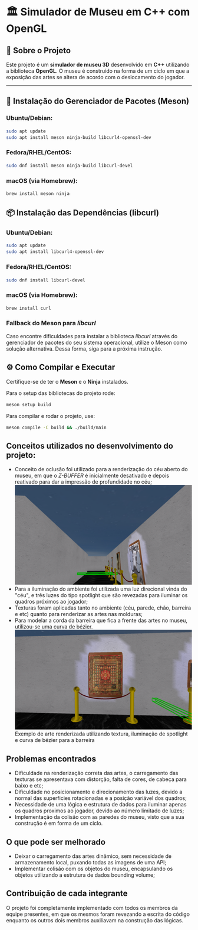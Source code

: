 # 🏛️ Simulador de Museu em C++ com OpenGL

## 📖 Sobre o Projeto

Este projeto é um **simulador de museu 3D** desenvolvido em **C++** utilizando a biblioteca **OpenGL**. O museu é construído na forma de um ciclo em que a exposição das artes se altera de acordo com o deslocamento do jogador.

---

## 🔧 Instalação do Gerenciador de Pacotes (Meson)

### Ubuntu/Debian:

```bash
sudo apt update
sudo apt install meson ninja-build libcurl4-openssl-dev
```

### Fedora/RHEL/CentOS:

```bash
sudo dnf install meson ninja-build libcurl-devel
```

### macOS (via Homebrew):

```bash
brew install meson ninja
```

## 📦 Instalação das Dependências (libcurl)

### Ubuntu/Debian:

```bash
sudo apt update
sudo apt install libcurl4-openssl-dev
```

### Fedora/RHEL/CentOS:

```bash
sudo dnf install libcurl-devel
```

### macOS (via Homebrew):

```bash
brew install curl
```

### Fallback do Meson para _libcurl_

Caso encontre dificuldades para instalar a biblioteca _libcurl_ através do gerenciador de pacotes do seu sistema operacional, utilize o Meson como solução alternativa. Dessa forma, siga para a próxima instrução.

## ⚙️ Como Compilar e Executar

Certifique-se de ter o **Meson** e o **Ninja** instalados.

Para o setup das bibliotecas do projeto rode:

```bash
meson setup build
```

Para compilar e rodar o projeto, use:

```bash
meson compile -C build && ./build/main
```

## Conceitos utilizados no desenvolvimento do projeto:

- Conceito de oclusão foi utilizado para a renderização do céu aberto do museu, em que o _Z-BUFFER_ é inicialmente desativado e depois reativado para dar a impressão de profundidade no céu;
  ![Céu aberto do museu](./sky.png)
- Para a iluminação do ambiente foi utilizada uma luz direcional vinda do "céu", e três luzes do tipo spotlight que são revezadas para iluminar os quadros próximos ao jogador;
- Texturas foram aplicadas tanto no ambiente (céu, parede, chão, barreira e etc) quanto para renderizar as artes nas molduras;
- Para modelar a corda da barreira que fica a frente das artes no museu, utilizou-se uma curva de bézier.
  ![Quadro](./bezier_spotlight_texture.png) Exemplo de arte renderizada utilizando textura, iluminação de spotlight e curva de bézier para a barreira

## Problemas encontrados

- Dificuldade na renderização correta das artes, o carregamento das texturas se apresentava com distorção, falta de cores, de cabeça para baixo e etc;
- Dificuldade no posicionamento e direcionamento das luzes, devido a normal das superficies rotacionadas e a posição variável dos quadros;
- Necessidade de uma lógica e estrutura de dados para iluminar apenas os quadros proximos ao jogador, devido ao número limitado de luzes;
- Implementação da colisão com as paredes do museu, visto que a sua construção é em forma de um ciclo.

## O que pode ser melhorado

- Deixar o carregamento das artes dinâmico, sem necessidade de armazenamento local, puxando todas as imagens de uma API;
- Implementar colisão com os objetos do museu, encapsulando os objetos utilizando a estrutura de dados bounding volume;

## Contribuição de cada integrante

O projeto foi completamente implementado com todos os membros da equipe presentes, em que os mesmos foram revezando a escrita do código enquanto os outros dois membros auxiliavam na construção das lógicas.
